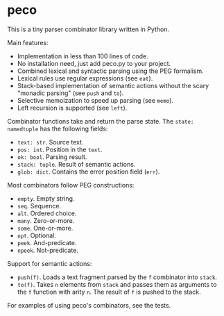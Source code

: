 # peco

This is a tiny parser combinator library written in Python.

Main features:

* Implementation in less than 100 lines of code.
* No installation need, just add peco.py to your project.
* Combined lexical and syntactic parsing using the PEG formalism.
* Lexical rules use regular expressions (see `eat`).
* Stack-based implementation of semantic actions without the scary "monadic parsing" (see `push` and `to`).
* Selective memoization to speed up parsing (see `memo`).
* Left recursion is supported (see `left`).

Combinator functions take and return the parse state. The `state: namedtuple` has the following fields:

* `text: str`. Source text.
* `pos: int`. Position in the `text`.
* `ok: bool`. Parsing result.
* `stack: tuple`. Result of semantic actions.
* `glob: dict`. Contains the error position field (`err`).

Most combinators follow PEG constructions:

* `empty`. Empty string.
* `seq`. Sequence.
* `alt`. Ordered choice.
* `many`. Zero-or-more.
* `some`. One-or-more.
* `opt`. Optional.
* `peek`. And-predicate.
* `npeek`. Not-predicate.

Support for semantic actions:

* `push(f)`. Loads a text fragment parsed by the `f` combinator into `stack`.
* `to(f)`. Takes `n` elements from `stack` and passes them as arguments to the `f` function with arity `n`. The result of `f` is pushed to the stack.

For examples of using peco's combinators, see the tests.
